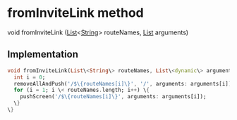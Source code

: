 


# fromInviteLink method








void fromInviteLink
([List](https:api.flutter.dev/flutter/dart-core/List-class.html)&lt;[String](https:api.flutter.dev/flutter/dart-core/String-class.html)\> routeNames, [List](https:api.flutter.dev/flutter/dart-core/List-class.html) arguments)








## Implementation

```dart
void fromInviteLink(List\<String\> routeNames, List\<dynamic\> arguments) \{
  int i = 0;
  removeAllAndPush('/$\{routeNames[i]\}', '/', arguments: arguments[i]);
  for (i = 1; i \< routeNames.length; i++) \{
    pushScreen('/$\{routeNames[i]\}', arguments: arguments[i]);
  \}
\}
```







